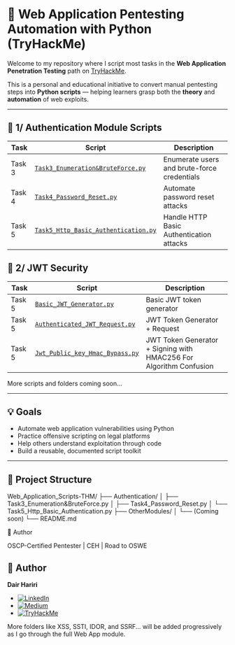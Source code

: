 # 🐍 Web Application Pentesting Automation with Python (TryHackMe)

Welcome to my repository where I script most tasks in the **Web Application Penetration Testing** path on [TryHackMe](https://tryhackme.com/).

This is a personal and educational initiative to convert manual pentesting steps into **Python scripts** — helping learners grasp both the **theory** and **automation** of web exploits.

---

## 🔐 1/ Authentication Module Scripts

| Task | Script | Description |
|------|--------|-------------|
| Task 3 | [`Task3_Enumeration&BruteForce.py`](./Authentication/Task3_Enumeration&BruteForce.py) | Enumerate users and brute-force credentials |
| Task 4 | [`Task4_Password_Reset.py`](./Authentication/Task4_Password_Reset.py) | Automate password reset attacks |
| Task 5 | [`Task5_Http_Basic_Authentication.py`](./Authentication/Task5_Http_Basic_Authentication.py) | Handle HTTP Basic Authentication attacks |


## 🔐 2/ JWT Security

| Task | Script | Description |
|------|--------|-------------|
| Task 5 | [`Basic_JWT_Generator.py`](./JWT/Basic_JWT_Generator.py) | Basic JWT token generator |
| Task 5 | [`Authenticated_JWT_Request.py`](./JWT/Authenticated_JWT_Request.py) | JWT Token Generator + Request |
| Task 5 | [`Jwt_Public_key_Hmac_Bypass.py`](./JWT/Jwt_Public_key_Hmac_Bypass.py) | JWT Token Generator + Signing with HMAC256 For Algorithm Confusion |

More scripts and folders coming soon...

---

## 💡 Goals

- Automate web application vulnerabilities using Python
- Practice offensive scripting on legal platforms
- Help others understand exploitation through code
- Build a reusable, documented script toolkit

---

## 📁 Project Structure

Web_Application_Scripts-THM/
├── Authentication/
│ ├── Task3_Enumeration&BruteForce.py
│ ├── Task4_Password_Reset.py
│ └── Task5_Http_Basic_Authentication.py
├── OtherModules/
│ └── (Coming soon)
└── README.md


👤 Author

OSCP-Certified Pentester | CEH | Road to OSWE
## 👤 Author

**Dair Hariri**

- [![LinkedIn](https://img.shields.io/badge/LinkedIn-Dair%20Hariri-blue?logo=linkedin&style=flat)](https://www.linkedin.com/in/dair-h-0508a5327)
- [![Medium](https://img.shields.io/badge/Medium-@dair.hariri-black?logo=medium&style=flat)](https://medium.com/@dair.hariri)
- [![TryHackMe](https://img.shields.io/badge/TryHackMe-DairH-red?logo=tryhackme&style=flat)](https://tryhackme.com/p/DairH)

More folders like XSS, SSTI, IDOR, and SSRF... will be added progressively as I go through the full Web App module.
